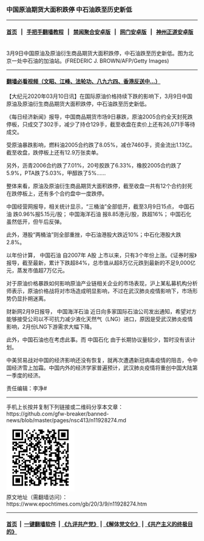 ### 中国原油期货大面积跌停 中石油跌至历史新低
------------------------

#### [首页](https://github.com/gfw-breaker/banned-news/blob/master/README.md) &nbsp;&nbsp;|&nbsp;&nbsp; [手把手翻墙教程](https://github.com/gfw-breaker/guides/wiki) &nbsp;&nbsp;|&nbsp;&nbsp; [禁闻聚合安卓版](https://github.com/gfw-breaker/bn-android) &nbsp;&nbsp;|&nbsp;&nbsp; [网门安卓版](https://github.com/oGate2/oGate) &nbsp;&nbsp;|&nbsp;&nbsp; [神州正道安卓版](https://github.com/SzzdOgate/update) 



<div><img alt="" class="aligncenter wp-post-image" src="https://i.epochtimes.com/assets/uploads/2010/05/1005311041441459-600x400.jpg"/>
<div class="red16 caption">
 3月9日中国原油及原油衍生商品期货大面积跌停，中石油跌至历史新低。图为北京一处中石油的加油站。(FREDERIC J. BROWN/AFP/Getty Images)
</div>
</div><hr/>

#### [翻墙必看视频（文昭、江峰、法轮功、八九六四、香港反送中...）](https://github.com/gfw-breaker/banned-news/blob/master/pages/link3.md)

<div><p>
 【大纪元2020年03月10日讯】在国际原油价格持续下跌的影响下，3月9日中国原油及原油衍生商品期货大面积跌停，中石油跌至历史新低。
</p>
<p>
 《每日经济新闻》报导，中国商品期货市场9日暴跌，原油2005合约全天封死跌停板，只成交了302手，减少了持仓129手，截至收盘在卖价上还有26,071手等待成交。
</p>
<p>
 受原油暴跌影响，燃料油2005合约跌了8.05%，减仓7460手，资金流出1.13亿。截至收盘，跌停板上还有12.9万张卖单。
</p>
<p>
 另外，沥青2006合约跌了7.01%，20号胶跌了6.33%，橡胶2005合约跌了5.9%，PTA跌了5.03%，甲醇跌了5%……
</p>
<p>
 整体来看，原油及原油衍生商品期货大面积跌停，截至收盘一共有12个合约封死在跌停板上，还有多个合约盘中一度跌停。
</p>
<p>
 中国经营网报导，相关统计显示，“三桶油”全部低开，截至3月9日15点，
 <ok href="https://www.epochtimes.com/gb/tag/%E4%B8%AD%E5%9B%BD%E7%9F%B3%E6%B2%B9.html">
  中国石油
 </ok>
 跌0.96%报5.15元/股；
 <ok href="https://www.epochtimes.com/gb/tag/%E4%B8%AD%E5%9B%BD%E6%B5%B7%E6%B4%8B%E7%9F%B3%E6%B2%B9.html">
  中国海洋石油
 </ok>
 报8.85港元/股，跌超16%；
 <ok href="https://www.epochtimes.com/gb/tag/%E4%B8%AD%E5%9B%BD%E7%9F%B3%E5%8C%96.html">
  中国石化
 </ok>
 虽然低开，但午后反弹。
</p>
<p>
 此外，港股“两桶油”则全部重挫，中石油港股大跌近10%；中石化港股大跌2.8%。
</p>
<p>
 以年份计算，
 <ok href="https://www.epochtimes.com/gb/tag/%E4%B8%AD%E5%9B%BD%E7%9F%B3%E6%B2%B9.html">
  中国石油
 </ok>
 自2007年
 <ok href="https://www.epochtimes.com/gb/tag/a%E8%82%A1.html">
  A股
 </ok>
 上市以来，只有3个年份上涨。《证券时报》报导，截至最新，累计下跌超84%，总市值从超8万亿元跌到最新的不足9,000亿元，蒸发市值超7万亿元。
</p>
<p>
 对于原油价格暴跌如何影响原油产业链相关企业的市场表现，沪上某私募机构分析师表示，原油价格战将对市场造成明显影响，不过在武汉肺炎疫情影响下，市场形势仍显扑朔迷离。
</p>
<p>
 财新网2月9日报导，
 <ok href="https://www.epochtimes.com/gb/tag/%E4%B8%AD%E5%9B%BD%E6%B5%B7%E6%B4%8B%E7%9F%B3%E6%B2%B9.html">
  中国海洋石油
 </ok>
 近日向多家国际石油公司发出通知，希望对方能够接受公司以不可抗力减少液化天然气（LNG）进口，原因是受武汉肺炎疫情影响，2月份LNG下游需求大幅下降。
</p>
<p>
 此外，中国石油也在考虑此事。而
 <ok href="https://www.epochtimes.com/gb/tag/%E4%B8%AD%E5%9B%BD%E7%9F%B3%E5%8C%96.html">
  中国石化
 </ok>
 由于长期协议量较少，暂时没有该计划。
</p>
<p>
 中美贸易战对中国的经济影响还没有恢复，就再次遭遇新冠病毒疫情的阻击，令中国经济雪上加霜。中国内外的经济学家普遍预计，武汉肺炎疫情将重创中国大陆第一季度的经济。
</p>
<p>
 责任编辑：李净#
</p>
</div>
<hr/>
手机上长按并复制下列链接或二维码分享本文章：<br/>
https://github.com/gfw-breaker/banned-news/blob/master/pages/nsc413/n11928274.md <br/>
<a href='https://github.com/gfw-breaker/banned-news/blob/master/pages/nsc413/n11928274.md'><img src='https://github.com/gfw-breaker/banned-news/blob/master/pages/nsc413/n11928274.md.png'/></a> <br/>
原文地址（需翻墙访问）：https://www.epochtimes.com/gb/20/3/9/n11928274.htm


------------------------
#### [首页](https://github.com/gfw-breaker/banned-news/blob/master/README.md) &nbsp;|&nbsp; [一键翻墙软件](https://github.com/gfw-breaker/nogfw/blob/master/README.md) &nbsp;| [《九评共产党》](https://github.com/gfw-breaker/9ping.md/blob/master/README.md#九评之一评共产党是什么) | [《解体党文化》](https://github.com/gfw-breaker/jtdwh.md/blob/master/README.md) | [《共产主义的终极目的》](https://github.com/gfw-breaker/gczydzjmd.md/blob/master/README.md)


<img src='http://gfw-breaker.win/banned-news/pages/nsc413/n11928274.md' width='0px' height='0px'/>
